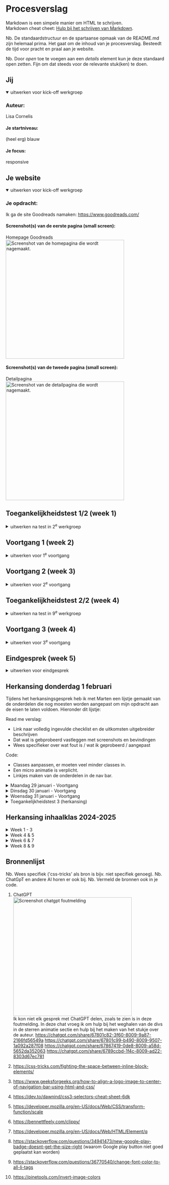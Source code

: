 # Procesverslag

Markdown is een simpele manier om HTML te schrijven.  
Markdown cheat cheet: [Hulp bij het schrijven van Markdown](https://github.com/adam-p/markdown-here/wiki/Markdown-Cheatsheet).

Nb. De standaardstructuur en de spartaanse opmaak van de README.md zijn helemaal prima. Het gaat om de inhoud van je procesverslag. Besteedt de tijd voor pracht en praal aan je website.

Nb. Door _open_ toe te voegen aan een _details_ element kun je deze standaard open zetten. Fijn om dat steeds voor de relevante stuk(ken) te doen.

## Jij

<details open>
  <summary>uitwerken voor kick-off werkgroep</summary>

### Auteur:

Lisa Cornelis

#### Je startniveau:

(heel erg) blauw

#### Je focus:

responsive

</details>

## Je website

<details open>
  <summary>uitwerken voor kick-off werkgroep</summary>

### Je opdracht:

Ik ga de site Goodreads namaken:
https://www.goodreads.com/

#### Screenshot(s) van de eerste pagina (small screen):

Homepage Goodreads
<br/>
<img src="readme-images/Screenshot mobiel homepagina.png" width="375px" alt="Screenshot van de homepagina die wordt nagemaakt.">

#### Screenshot(s) van de tweede pagina (small screen):

Detailpagina  
 <img src="readme-images/Screenshot detailpagina.png" width="375px" alt="Screenshot van de detailpagina die wordt nagemaakt.">

</details>

## Toegankelijkheidstest 1/2 (week 1)

<details>
  <summary>uitwerken na test in 2<sup>e</sup> werkgroep</summary>

### Bevindingen

Lijst met je bevindingen die in de test naar voren kwamen:

- De site had erg veel errors.
- De site liet te veel klikbare onderdelen zien en deze onderdelen zijn veel te klein om toegankelijk te zijn voor mensen die niet precies kunnen klikken. Ook staan ze te dicht op elkaar en dit maakt het scrollen lastig.
- De homepagina van Goodreads bevat geen h1. Ook staan de heading elementen niet in een logische volgorde en mist er overal alt tekst.De homepagina van Goodreads bevat geen h1. Ook staan de heading elementen niet in een logische volgorde en mist er overal alt tekst.
- De images hebben geen alt tekst, ook niet wanneer hier tekst in staat.
- (De website gebruikt geen decoratieve afbeeldingen, waardoor hier geen null alt attribute nodig is. Hetzelfde geld voor charts, graphs and maps.)

 <img src="readme-images/Screenshot desktop homepagina 1.png" width="375px" alt="Screenshot van de desktop homepagina zoals die nu is, met te veel links die erg dicht op elkaar staan.">

De volledige test in pdf kunt u vinden in het zip bestand onder "WCAG checklist.pdf".

- De color contrast check kon ik niet uitvoeren omdat deze site niet meer beschikbaar was.
  <img src="readme-images/Screenshot color contrast check" width="375px" alt="De color contrast checker in de WCAG checklist was niet meer beschikbaar.">

</details>

## Voortgang 1 (week 2)

<details>
  <summary>uitwerken voor 1<sup>e</sup> voortgang</summary>

### Stand van zaken

Omdat ik coderen en html taal heel erg moeilijk vind, ben mij in de lessen erg veel aan het focussen op de oefen opdrachtjes. Deze gaan best wel goed en vind ik leuk om te doen. Ik merk dat veel van de kennis van vorig jaar is weggezakt en dat deze opdrachten daar ook mee helpen. Alleen vind ik het soms moeilijk om deze kennis te vertalen naar mijn eigen opdracht.

</details>

## Voortgang 2 (week 3)

<details>
  <summary>uitwerken voor 2<sup>e</sup> voortgang</summary>

### Stand van zaken

Ik merk dat veel van de kennis van vorig jaar is weggezakt en dat deze opdrachten daar ook mee helpen. Alleen vind ik het soms moeilijk om deze kennis te vertalen naar mijn eigen opdracht.

### Agenda voor meeting

samen met je groepje opstellen

| student 1      | student 2          | student 3    | student 4        |
| -------------- | ------------------ | ------------ | ---------------- |
| dit bespreken  | en dit             | en ik dit    | en dan ik dat    |
| en dat ook nog | dit als er tijd is | nog een punt | dit wil ik zeker |
| ...            | ...                | ...          | ...              |

In de lessen hebben wij geen meetings gehouden met mede studenten, maar ik heb wel af en toe met een van de studentassistenten of de docent gezeten. Hier heb ik besproken waar ik tegen aanliep en de docent heeft mij geholpen met het maken van een planning/overzicht van de website, zodat ik beter voor mij kon zien wat ik moest doen en hoe dat opgedeeld moest worden. Daarnaast heb ik voor mijzelf dit overzicht verder uitgebreid en visueel gemaakt als ondersteuning.

</details>

## Toegankelijkheidstest 2/2 (week 4)

<details>
  <summary>uitwerken na test in 9<sup>e</sup> werkgroep</summary>

### Bevindingen

Lijst met je bevindingen die in de test naar voren kwamen (geef ook aan wat er verbeterd is):

- De site had erg veel errors, dat is nu niet het geval meer.
- De site was niet te gebruiken met een screenreader.
- De site was semantisch niet correct.

</details>

## Voortgang 3 (week 4)

<details>
  <summary>uitwerken voor 3<sup>e</sup> voortgang</summary>

### Stand van zaken

Voor deze les heb ik voornamelijk veel gewerkt aan mijn homescherm en de carousel. Dit was een moeilijker onderdeel, maar ik was vastberaden om het te laten werken. Uiteindelijk is dit wel gelukt met de hulp van medestudenten die met dit zelfde probleem zaten.

Voor het afmaken van mijn opdracht voor de herkansing heb ik eerst al mijn content en de html in de pagina gedaan. Daarna heb ik alles aangepast en gestijld. Dit werkte beter voor mij, omdat ik zo beter overzicht had over de onderdelen die nog niet klaar waren.

</details>

## Eindgesprek (week 5)

<details>
  <summary>uitwerken voor eindgesprek</summary>

### Je uitkomst - karakteristiek screenshots:

<img src="readme-images/Screenshot mobiel homepagina.pdf" width="375px" alt="Screenshot van de homepagina die wordt nagemaakt.">
 <img src="readme-images/Screenshot detailpagina.png" width="375px" alt="Screenshot van de detailpagina die wordt nagemaakt.">

### Dit ging goed/Heb ik geleerd:

Aangezien dit een vak is dat ik sinds het eerste jaar erg moeilijk heb gevonden, was deze opdracht niet alleen moeilijk oom te maken maar ook om mij er toe te zetten. Ik heb geprobeerd veel vragen te stellen en te oefenen met de extra opdrachten zodat ik mij zelfverzekerder voelde in de stof/taal. Alhoewel dit nog steeds niet het geval is ben ik wel tevreden met het eindresultaat. Ik heb erg veel dingen moeten uitzoeken omdat ik dit niet snapte en dit heeft mij veel extra tijd gekost, maar ik ben blij dat ik daar wel de tijd voor heb genomen.

Ik ben blij met dat het mij is gelukt de detailpagina zo goed op het origineel te laten lijken. Ook ben ik erg blij met dat het mij is gelukt om de carousel werkende te krijgen en correct te maken.

### Dit was lastig/Is niet gelukt:

Het was mij niet gelukt om voor de eerste deadline mijn opdracht af te krijgen ivm de deadlines van de andere vakken en een overwhelmed gevoel, omdat ik mij erg onzeker voelde in mijn html en css kennis. Ik ben wel naar het gesprek gegaan om dit eerlijk te bespreken en feedback te ontvangen op mijn opdracht. Hier heb ik veel aan gehad.

---

</details>

## Herkansing donderdag 1 februari

Tijdens het herkansingsgesprek heb ik met Marten een lijstje gemaakt van de onderdelen die nog moesten worden aangepast om mijn opdracht aan de eisen te laten voldoen. Hieronder dit lijstje:

Read me verslag:

- Link naar volledig ingevulde checklist en de uitkomsten uitgebreider beschrijven
- Dat wat is gebprobeerd vastleggen met screenshots en bevindingen
- Wees specifieker over wat fout is / wat ik geprobeerd / aangepast

Code:

- Classes aanpassen, er moeten veel minder classes in.
- Een micro animatie is verplicht.
- Linkjes maken van de onderdelen in de nav bar.

<details>
  <summary>Maandag 29 januari - Voortgang</summary>

### Stand van zaken

Vandaag heb ik met onze studentassistent Demi van der Maarl afgesproken om met haar uitleg en begeleiding mijn website verder af te maken.

---

Wij zijn begonnen met te werken aan de nav bar. Deze bestond uit 1 achtergrondkleur, 3 afbeeldingen (het zoekicoon, het logo en de profielafbeelding) en 4 list items (dat geen linkjes waren).
<img src="readme-images/Nav bar eerste versie HTML.png" width="375px" alt="Zo zag de code voor de nav bar er eerst uit.">
<img src="readme-images/Nav bar eerste versie CSS.png" width="375px" alt="Zo zag de CSS voor de nav bar er eerst uit.">
Alle onderdelen waren nog geen linkjes en werden onhandig gepositioneerd.
Eerst heb ik de navbar verdeeld in 2 delen: de afbeeldingen (nav) en de tekstjes (nav ul). Met flex heb ik de afbeeldingen opnieuw geprobeerd te positioneren (zie bron 5). Naast de oefeningen in de les heb ik niet eerder met flex gewerkt, dus dit had een paar keer proberen nodig voordat ik de juiste attribute vond.
<img src="readme-images/Screenshot nav bar herpositioneren.png" width="375px" alt="Zo zag de nav bar er uit toen ik de originele positionering weghaalde.">
Uiteindelijk heb ik de attributes gebruikt zoals hieronder staan en als laatst heb ik van alle onderdelen een klikbare link gemaakt, die in dit geval terug gaat naar de homepagina.
<img src="readme-images/Navbar final versie HTML.png" width="375px" alt="Dit is de code van de nav bar nu.">
<img src="readme-images/Nav bar eerste versie CSS.png" width="375px" alt="Dit is de CSS van de nav bar nu.">
Ondanks dat ik nog niet eerder met flex had gewerkt, vond ik dit een hele fijne manier van werken. Vooral omdat ik het visueler kon maken door naar de flex voorbeelden in de inspector balk te kijken.

---

Daarna ging ik verder onder Nominees. De klop onder deze afbeelding was eerst een button, wat het moeilijk maakte om te stijlen. Daarom heb ik er een a van gemaakt en deze gestijld als volgt:
<img src="readme-images/The nominees final versie HTML.png" width="375px" alt="Dit is de code van de The nominees section nu.">
<img src="readme-images/The nominees final versie CSS.png" width="375px" alt="Dit is de CSS van de The nominees section nu.">
Tijdens het stijlen van de sectie The nominees ging het eerst niet zo goed. Zoals je hieronder ziet.
<img src="readme-images/Screenshot the nominees fout.png" width="375px" alt="Foutje tijdens het stijlen van The nominees.">
Het was moeilijk uit te zoeken waar dit aan lag, maar uiteindelijk kwam ik er achter dat dit was vanwege een verkeerde section aanduiding in CSS.

---

Vervolgens heb ik met Demi gekeken naar de carousel en hebben wij hier bijna alle classes uit kunnen halen.
Zo zag de code voor de carousel er eerst uit:
<img src="readme-images/Book carousel HTML eerste versie.png" width="375px" alt="Code van de carousel hoe het er eerst uit zag">
<img src="readme-images/Book carousel CSS eerste versie.png" width="375px" alt="CSS van de carousel hoe het er eerst uit zag">
Zo heb ik eerst de classes weggehaald en van de individuele bookcovers list items gemaakt. Daarna heb ik ze als list items gestijld ipv als classes. Vervolgens heb ik de id's er af gehaald.
Demi heeft mij geleerd dat als je eerst de class ophaald en daarna > gebruikt in CSS, dat je de eerste in je code ophaald. Dat was erg handig om te leren en heb ik op andere plekken ook toegepast.

---

Als laatst heb ik ook linkjes toegevoegd aan de onderste 2 lijsten aan genres. Eerst werd de stijling van de button ook aan de genres gevoegd, zoals hieronder:
<img src="readme-images/Genres stijling foutje.png" width="375px" alt="Foutje tijdens het stijlen van de genre lijsten.">
Uiteindelijk is het mij gelukt om dit te fixen door er aparte sections van te maken.
Hieronder staat de uiteindelijke code:
<img src="readme-images/Genres HTML.png" width="375px" alt="Code van de genre lijsten">
<img src="readme-images/Genres CSS.png" width="375px" alt="Code van de genre lijsten">

</details>
<details>
  <summary>Dinsdag 30 januari - Voortgang</summary>

### Stand van zaken

Vandaag heb ik met Demi 2 micro animaties toegevoegd, waarvan 1 met Javascript.
De eerste hebben wij een transitie aan de buttons toegevoegd, zodat deze feedback geven wanneer je er op klikt (zie bron 7). Dat hebben wij zo gedaan:
<img src="readme-images/Button transition CSS.png" width="375px" alt="CSS van de button transitie">
Ik had nog niet eerder gewerkt met transitions en hovers, maar na de uitleg van Demi begreep ik de stappen die wij moesten doorlopen. Ik vond dit redelijk simpel en goed te begrijpen en heb een beetje gespeeld van hoe het resultaat er uit moest zien.
Daarna hebben wij met Javascript een micro animatie toegevoegd aan de boek detail pagina, zodat de gebruiker een sterren rating kan toevoegen aan het boek dat die gelezen heeft. Ik had nog niet eerder gewerkt met Javascript, dus dit ging voor mij een stuk langzamer.
Wij zijn begonnen met het maken van de sterren, hiervoor hebben wij de sterren toegevoegd op de plek waar eerst een afbeelding stond en hebben wij deze gestijld in CSS door middel van een clip path die ik had opgezocht (zie bron 8). Deze heb ik ook gepositioneerd dmv flexen:
<img src="readme-images/Sterren positioneren.png" width="375px" alt="Sterren positioneren door middel van flexen.">
Vervolgens hebben wij een Javascript bestand aangemaakt en zo gecheckt:
<img src="readme-images/Javascript testje.png" width="375px" alt="Javascript testje.">
<img src="readme-images/Javascript koppelen.png" width="375px" alt="Javascript koppelen.">
Daarna hebben wij in JS de sterren opgeroepen en vervolgens de enkele ster geroepen. Daarna hebben wij door middel van de voorwaarde "on click" de ingekleurde ster opgeroepen en hier een transitie aan gegeven, zodat dit een mooie overgang krijgt.
<img src="readme-images/Javascript code.png" width="375px" alt="Javascript final code.">
Ik heb (voornamelijk voor mijzelf) veel aantekeningen bij de Java code geschreven, zodat ik zelf zeker wist dat ik alle stappen volledig begreep en er dus goed van heb geleerd, aangezien ik javascript erg moeilijk vind. Hierdoor snap ik nu goed wat er precies staat.
Ik heb tijdens deze opdracht geleerd dat ik het erg prettig vind om doorgaand tijdens het werken veel aantekeningen te maken, zodat ik het makkelijk terug kan lezen en kan zien wat ik heb gedaan en waarom. Dit kost meer tijd, maar zorgt ervoor dat ik het op elk later moment nog steeds begrijp. Ik ben van plan dit voor komende opdrachten te blijven doen.

</details>
<details>
  <summary>Woensdag 31 januari - Voortgang</summary>

### Stand van zaken

Vandaag heb ik de WCAG checklist verder ingevuld en van alle onderdelen die ik voor de Read Me heb verzameld, een lopend verhaal gemaakt. Ook heb ik de code van de carousel aangepast op de Boek detail pagina, wat simpel te doen was omdat dit de zelfde stappen waren als die ik eerder had gedaan op de homepagina. Ik vond het wel fijn om die stappen even opnieuw te doen omdat dit mij hielp met het begrijpen en onthouden van wat ik had gedaan.
Ook heb ik de code gecheckt in de validator op errors en ben ik met een screenreader door de linkjes heen gegaan. Ook heb ik de alttekst van de boekcovers aangepast zodat dit prettiger en sneller te begrijpen is.

</details>

<details>
  <summary>Toegankelijkheidstest 3 (herkansing)</summary>

### Bevindingen

Lijst met je bevindingen die in de test naar voren kwamen (geef ook aan wat er verbeterd is):

- De site had erg veel errors. > Dit heb ik opgelost en gecheckt met een validator.
- De site liet te veel klikbare onderdelen zien en deze onderdelen zijn veel te klein om toegankelijk te zijn voor mensen die niet precies kunnen klikken. Ook staan ze te dicht op elkaar en dit maakt het scrollen lastig. > Dit heb ik opgelost door het homescherm te herontwerpen en alle belangrijke onderdelen klikbaar te maken en het overige weg te laten.
- De homepagina van Goodreads bevat geen h1. Ook staan de heading elementen niet in een logische volgorde en mist er overal alt tekst.De homepagina van Goodreads bevat geen h1. Ook staan de heading elementen niet in een logische volgorde en mist er overal alt tekst. > Ik heb een h1 toegevoegd en de heading elementen in een logische volgorde opgebouwd.
- De images hebben geen alt tekst, ook niet wanneer hier tekst in staat. > Ik heb alle afbeeldingen een alttekst gegeven die makkelijk en snel te begrijpen is. Ik heb gecheckt met een screenreader of de site nu wel (makkelijker) te gebruiken was met een screenreader.
</details>

## Herkansing inhaalklas 2024-2025

<details>
  <summary>Week 1 - 3</summary>

### Stand van zaken

Wegens het gebrek aan een beoordelingsformulier, een beoordeling of feedback op mijn herkansing van vorig jaar heeft Danny naar mijn opdracht gekeken zodat het voor mij duidelijk is wat ik exact moet aanpassen. Nogmaals bedankt hiervoor Danny!

Hieronder de berichten die ik heb ontvangen:

Wat mij betreft zit hem in 2 'grote dingen'; je professionele vormgeving van de site en je focus als in responsive en of surface plane. Er zitten nog een aantal dingetjes vormgeving wise die wel op de originele site zitten maar niet op jouw site. Linkjes andere kleuren, witruimte hier en daar klopt niet. Oftewel de vormgeving moet gestroomlijnder en nog meer lijken op de originele site. En verder mis ik nog wat content ik zie bijv. de footer niet.
Verder geef je aan dat je voor responsive bent gegaan als focus. Dat zie ik niet. Als ik jouw site ga schalen gebeurt er weinig. Maar dat staat denk ik voor een breder iets, Goodreads is van zichzelf niet super responsive. De mobiele website ziet er echt een stuk anders uit. Wat ik zou aanraden is dat je wisselt en voor surface plane gaat. Dan kan je de site prima mobiel houden en ga je 5 onderwerpen toepassen voor de surface plane. Een startpunt voor dingen om te doen staat in de slides en de opdracht.
Dus zoals het er nu voor staat zijn dat de 2 dingen die op het beoordelingsformulier staan waar je niet aan voldoet en waardoor het nog geen voldoende is.
Verder zie ik allemaal 'kleine' dingetjes die wat makkelijker op te lossen zijn;

- Je readme.md klopt niet helemaal qua dropdowns.
- Ook je bronnen zijn niet specifiek, 'chatgtp' is geen bron; op z'n minst prompt of share van je chat.
- Je mappenstructuur op GitHub klopt niet. Oude bestanden, oude mapjes waar niks instaat. Dat moet je opschonen.
- Paar dingen die ik semantisch qua HTML anders zou doen, kunnen we bij de feedbackgesprekken bespreken.
- Paar dingen die ik qua code-kwaliteit in de CSS anders zou doen. Geen px maar ems, minder classes, meer custom properties, meer grid ipv flexbox. Ook dat kunnen we het beste bij een feedbackmoment bespreken denk ik.

Dus al met al een goede basis waar je mee verder kan, opnieuw beginnen lijkt me niet nodig. Maar wel nog wat zaken om af te maken en aan te vullen (vormgeving + surface plane) en een lijstje met code kwaliteit dingetjes om te fixen. Daar moet je nog wel wat aandacht aan besteden.

### Progressie

Ik ben begonnen met het verbeteren van de Read Me. Ik heb alles nagelezen en de volgorde van de dropdowns gefixt en nieuwe aangemaakt voor de inhaalklas.

### Voortgangsgesprek

Dit gesprek moest ik helaas missen vanwege een belangrijke deadline voor mijn minor. Ter vervanging heb ik met de studentassistent tijdens de les even gezeten.

</details>

<details>
  <summary>Week 4 & 5</summary>

### Stand van zaken

Dinsdag heb ik met Danny gezeten om de feedback inhoudelijk verder te bespreken en heb ik een aantal vragen kunnen stellen. Ik heb hierna besloten te beginnen met het verder afmaken van de website, zoals het maken van een footer, de opmaak van bepaalde onderdelen
Deze weken heb ik mij gestort op het maken van de footer.
Zo ziet de footer op de Goodreads website uit:
<img src="readme-images/Screenshot footer.png" width="375px" alt="Originele Goodreads footer.">
<br/>
En dit is hoe de footer die ik heb nagemaakt er uit ziet:
<br/>
<img src="readme-images/Screenshot footer nagemaakt.png" width="375px" alt="Nagemaakte Goodreads footer.">
<br/>
Het maken van de footer begon stroef, maar toen ik de juiste manier van flexbox gebruikte kwam ik er redelijk snel uit en waren de meest tijdrovende onderdelen de kleine stylingselementen perfectioneren. Iets waar ik wel tegenaan liep was dat de Google play afbeelding niet makkelijk gepositioneerd kon worden vanwege een ingebouwde marge. Ik heb hier veel over opgezocht en ik kwam erachter dat vele anderen dit probleem ook ervaarden.
https://stackoverflow.com/questions/34941473/new-google-play-badge-doesnt-get-the-size-right
Ik ben niet helemaal tevreden met het feit dat de twee afbeeldingen niet direct onder elkaar zitten, maar helaas kon ik daar niets aan doen.

</details>

<details>
  <summary>Week 6 & 7</summary>

### Stand van zaken

Deze week ben ik erg druk bezig geweest met het verder werken aan de styling van de website en alle plaatjes veranderen naar code. Deze onderdelen waren eerst nog plaatjes, maar zijn inmiddels veranderd naar semantisch correcte code.
Hieronder zie je eerste screenshots uit de originele website met daaronder wat ik heb nagemaakt:  
<img src="readme-images/wanttoread.png" width="375px" alt="Screenshot van andere gebruikers die dit ook hebben gelezen">
<img src="readme-images/Screenshot author section.png" width="375px" alt="Screenshot van hoe het stukje 'over de auteur' er origineel uit ziet">

<img src="readme-images/Screenshot other people.png" width="375px" alt="Section over andere gebruikers">
<img src="readme-images/Screenshot author section.png" width="375px" alt="Section 'over de auteur' zoals ik het heb gemaakt">

Dit duurde ontzettend lang en dit vond ik heel erg moeilijk, omdat het meerdere keren echt niet wilde werken. Uiteindelijk heb ik de hulp van een medestudent ingeschakeld, en met na een hele middag heen en weer sparren zijn wij er uiteindelijk samen uitgekomen. Ik merkte wel dat ik richting het einde het heel erg goed onder de knie begon te krijgen en het soms zelfs best leuk vond, wat ik eerder nooit van mijzelf had verwacht. :)

### Voortgangsgesprek

Hierbij de feedback die ik van de studentassistent heb gekregen:

- De styling ziet er goed uit. Voeg alleen nog een beetje ruimte toe op de "book" pagina aan de alinea's over het boek en over de auteur.
- Op deze pagina staan veel van de bovenste onderdelen in dezelfde section. Plaats dit in een paar verschillende sections.
- Hier word ook op een aantal plekken veel gebruik gemaakt van margins. Verander dit in minstens 1 section naar flex, om te laten zien dat ik dat kan.

Verder heb ik gevraagd over de surface plane onderdelen die ik nog moet toevoegen. Hierover zei hij dat de javascript animatie al goed gedaan is, dus die valt af. Verder hebben wij de lijst samen doorgenomen en heeft hij een paar dingen aangeraden voor mij om aan te werken. Ik heb ervoor gekozen om de volgende surface plane onderdelen daarnaast ook toe te voegen:

- Een klik animatie op een button.
- Prefered-reduced-motion toevoegen voor transitions.
- Dark mode toevoegen in de root (hiervoor is geen extra knop op de website nodig, zie de codepen op DLO)
- Een thema toevoegen.

</details>

<details>
  <summary>Week 8 & 9</summary>

### Stand van zaken

Op book pagina stond het eerste deel (deel 1, samenvatting, genres, andere lezers en auteur) allemaal in dezelfde section. Ik kwam er achter dat mijn css niet op dezelfde volgorde stond als de html, dus na dat gedaan te hebben ben ik begonnen door deze grote section te scheiden in verschillende sections. Zo kon ik makkelijker aan de slag met het aanpassen van het vele gebruik van margins naar het gebruik van flex.
Daarnaast heb ik nog veel andere korte aanpassingen gemaakt aan de vormgeving, zodat deze meer op de echte website lijkt en ben ik begonnen met alle kleuren als var() aan te maken zodat het maken van verschillende thema's voor de surface plane makkelijker wordt.

Ondertussen heb ik gewerkt aan een realistischere styling van de footer en andere onderdelen van beide pagina's, dit begon omdat ik merkte dat de styling binnen de footer beinvloed werd door eerdere algemenne h2, h3 en h4 styling. Ook zag de footer er op beide pagina's net anders uit, ondanks dat de footer sectie exact hetzelfde was. Ik heb de sections op beide pagina's allemaal eigen classes gegeven en deze apart gestyled, zodat een aanpassing van een kopje in de ene sectie (of algemeen) geen invloed zou hebben op de styling in een ander kopje.
Vervolgens heb ik de overige onderdelen op de book pagina in flexbox gezet. Zoals de studentassistent mij had aangeraden heb ik de 2e pagina volledig omgezet naar Flex en heb ik mij vervolgens gestort op de surfaceplane onderdelen. Hierbij heb ik de flex op de homepagina gelaten, omdat ik heb laten zien dat ik het kan, en anders helaas niet genoeg tijd zou hebben voor het mooi uitwerken van de surfaceplane onderdelen.

Light/dark mode en themes
Ik heb ervoor gekozen om te beginnen met het maken van een light, dark mode en een theme. Om dit te kunnen doen moest ik eerst bepalen hoe ik wilde dat de dark mode er uit zou komen te zien. Ik heb ik Figma een color stylesheet gemaakt voor de light mode en heb per kleur handmatig een vervanger gekozen waarvan ik vond dat die het mooist/best leesbaar zou zijn, ik wilde namelijk niet alles alleen maar overzetten naar zwart/wit, want ik weet dat (kleine) witte letters op een hard zwarte ondergrond niet prettig te lezen zijn. Na het maken van de darkmode stylesheet heb ik ook een stylesheet gemaakt voor mijn gekozen theme, namelijk; inverted colors!
<img src="readme-images/Verschillende color modes.png" width="375px" alt="Screenshot van de light, dark en inverted color modes.">

Ik heb op de website:
https://pinetools.com/invert-image-colors  
een screenshot van de pagina geimporteerd en de kleuren laten omkeren, sommige hiervan heb ik een klein beetje aangepast om het contrast duidelijker te maken. Ik had het plan om deze theme te laten activeren door middel van een toescombinatie. Na alle kleuren over te hebben gezet naar var() kleuren en heb ik twee roots aangemaakt voor de light en dark mode en een class aangemaakt voor de inverted color theme. Met behulp van ChatGPT is het mij gelukt deze werkend te krijgen, dus wanneer de gebruiker de combinatie "cntr/cmd + i" doet, keren de kleuren om!
Alleen wilde ik voor het maximale effect ook sommige plaatjes om laten keren (zoals de Choice Awards banners).
Dit heeft veel hulp van ChatGPT vereist en elk plaatje had een andere aanpak nodig, met andere woorden enorm veel trial and error. Uiteindelijk is het mij gelukt en heb ik een inverted colors thema toegevoegd aan beide pagina's!

Vervolgens heb de klikanimatie van de "want to read" button op de book pagina toegevoegd. Ik heb ervoor gekozen deze na de klik een omgekeerde styling tegeven, om de gebruiker te laten weten dat deze is ingeklikt. Dit bleek gemakkelijker te zijn dan ik had verwacht. Hierna heb ik een @media prefered-reduced-motion toegevoegd en toen ik er iets meer over las, kwam ik erachter dat het belangrijk is om deze onderaan je css pagina te plakken, zodat dit alle transities/animaties overschrijft. Als laatst heb ik dit getest met "verminder beweging" op mijn laptop en dat waren alle surface plane onderdelen.

### Eindgesprek

Tijdens het eindgesprek hebben wij het volgende lijstje met aanpassingen voor de herkansing vastgesteld:

- Een juiste Github live link die alles goed inlaad inleveren.
- Mapjes op GitHub ordenen; submappen en oude bestanden weg halen.
- Plaatjes in de readme goed laten inladen zodat deze direct zichtbaar zijn.
- Tweede toegankelijkheidstest uitvoeren en aan de readme toevoegen.
- De css van de footer en de nav, die nu in beide css pagina’s staat, aanpassen zodat dit niet meer dubbel staat.
- Het aanpassen van de huidige classes op beide css pagina’s is niet nodig.

Ik ben begonnen met alle plaatjes in de Readme aan te passen, zodat deze goed werden laten zien. Ook heb ik 'breaks' gebruikt om de opmaak mooier te maken.
Vervolgens heb ik alle mappen uit Github gehaald en alles opnieuw geupload, zodat er geen dubbele mappen/bestanden meer in stonden. Ook heb ik alle css bestanden in 1 map gezet en een oud js bestand eruit gehaald.
Daarna heb ik een derde css bestand aangemaakt; general.css, en hier de font faces, body styling, beide roots en de class voor het thema ingezet en deze uit de andere twee css bestanden gehaald. Hetzelfde heb ik gedaan voor de styling van de navigatie en de footer. Ondanks dat ik van te voren niet wist hoe ik dit probleem moest oplossen, bleek dit redelijk gemakkelijk te gaan en ik ben blij dat het is gelukt.
Ik heb de styling van de rating-section in book.css aangepast zodat dit geen header meer was en daardoor niet de look van de nav aanpaste.
Ik heb gecheckt of alles goed is gegaan en de live link gecheckt, nu zijn alle fonts wel goed ingeladen. Ik denk dat dit eerst niet zo was wegens de hoeveelheid oude bestanden.
Als laatste heb ik de toegankelijkheidstest uitgevoerd en deze aan Github toegevoegd.

</details>

</details>

## Bronnenlijst

Nb. Wees specifiek ('css-tricks' als bron is bijv. niet specifiek genoeg).
Nb. ChatGpT en andere AI horen er ook bij.
Nb. Vermeld de bronnen ook in je code.

1. ChatGPT
   <br/>
   <img src="readme-images/Screenshot chatgpt foutmelding .png" width="375px" alt="Screenshot chatgpt foutmelding">
   <br/>
   Ik kon niet elk gesprek met ChatGPT delen, zoals te zien is in deze foutmelding. In deze chat vroeg ik om hulp bij het weghalen van de divs in de sterren animatie sectie en hulp bij het maken van het stukje over de auteur.
   https://chatgpt.com/share/67801c82-3f60-8009-9a87-2166fd56549a
   https://chatgpt.com/share/67801c99-b490-8009-9507-1a092a287f08
   https://chatgpt.com/share/67867419-0de8-8009-a58d-5652da352063
   https://chatgpt.com/share/6789ccbd-1f4c-8009-ad22-8303d67ec781

2. https://css-tricks.com/fighting-the-space-between-inline-block-elements/
3. https://www.geeksforgeeks.org/how-to-align-a-logo-image-to-center-of-navigation-bar-using-html-and-css/
4. https://dev.to/dawnind/css3-selectors-cheat-sheet-6dk
5. https://developer.mozilla.org/en-US/docs/Web/CSS/transform-function/scale
6. https://bennettfeely.com/clippy/
7. https://developer.mozilla.org/en-US/docs/Web/HTML/Element/q
8. https://stackoverflow.com/questions/34941473/new-google-play-badge-doesnt-get-the-size-right (waarom Google play button niet goed geplaatst kan worden)
9. https://stackoverflow.com/questions/36770540/change-font-color-to-all-li-tags
10. https://pinetools.com/invert-image-colors

</details>
